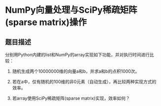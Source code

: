 NumPy向量处理与SciPy稀疏矩阵(sparse matrix)操作
================

题目描述
--------

分别用Python内建的list和NumPy的array实现如下功能，并对执行时间进行比较：

1. 随机生成两个10000000维的向量a和b，并求a和b的点积1000次。

2. 若在a中，仅有随机的100维的非0元素（自动生成），再比较两种实现方式的效率。

3. 若array使用SciPy稀疏矩阵(sparse matrix)实现，效率如何？

